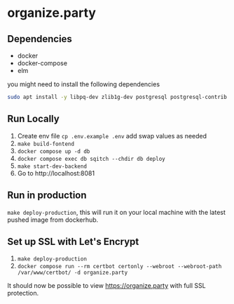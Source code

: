 # organize.party

## Dependencies
- docker
- docker-compose
- elm

you might need to install the following dependencies

```sh
sudo apt install -y libpq-dev zlib1g-dev postgresql postgresql-contrib libpq-dev
```

## Run Locally
1. Create env file `cp .env.example .env` add swap values as needed
1. `make build-fontend`
1. `docker compose up -d db`
1. `docker compose exec db sqitch --chdir db deploy`
1. `make start-dev-backend`
1. Go to http://localhost:8081

## Run in production
`make deploy-production`, this will run it on your local machine with the
latest pushed image from dockerhub.

## Set up SSL with Let's Encrypt
1. `make deploy-production`
1. `docker compose run --rm certbot certonly --webroot --webroot-path /var/www/certbot/ -d organize.party`

It should now be possible to view https://organize.party with full
SSL protection.
